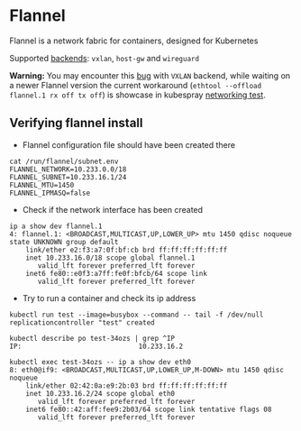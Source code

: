 # Flannel

Flannel is a network fabric for containers, designed for Kubernetes

Supported [backends](https://github.com/flannel-io/flannel/blob/master/Documentation/backends.md#wireguard): `vxlan`, `host-gw` and `wireguard`

**Warning:** You may encounter this [bug](https://github.com/coreos/flannel/pull/1282) with `VXLAN` backend, while waiting on a newer Flannel version the current workaround (`ethtool --offload flannel.1 rx off tx off`) is showcase in kubespray [networking test](tests/testcases/040_check-network-adv.yml:31).

## Verifying flannel install

* Flannel configuration file should have been created there

```ShellSession
cat /run/flannel/subnet.env
FLANNEL_NETWORK=10.233.0.0/18
FLANNEL_SUBNET=10.233.16.1/24
FLANNEL_MTU=1450
FLANNEL_IPMASQ=false
```

* Check if the network interface has been created

```ShellSession
ip a show dev flannel.1
4: flannel.1: <BROADCAST,MULTICAST,UP,LOWER_UP> mtu 1450 qdisc noqueue state UNKNOWN group default
    link/ether e2:f3:a7:0f:bf:cb brd ff:ff:ff:ff:ff:ff
    inet 10.233.16.0/18 scope global flannel.1
       valid_lft forever preferred_lft forever
    inet6 fe80::e0f3:a7ff:fe0f:bfcb/64 scope link
       valid_lft forever preferred_lft forever
```

* Try to run a container and check its ip address

```ShellSession
kubectl run test --image=busybox --command -- tail -f /dev/null
replicationcontroller "test" created

kubectl describe po test-34ozs | grep ^IP
IP:                             10.233.16.2
```

```ShellSession
kubectl exec test-34ozs -- ip a show dev eth0
8: eth0@if9: <BROADCAST,MULTICAST,UP,LOWER_UP,M-DOWN> mtu 1450 qdisc noqueue
    link/ether 02:42:0a:e9:2b:03 brd ff:ff:ff:ff:ff:ff
    inet 10.233.16.2/24 scope global eth0
       valid_lft forever preferred_lft forever
    inet6 fe80::42:aff:fee9:2b03/64 scope link tentative flags 08
       valid_lft forever preferred_lft forever
```
